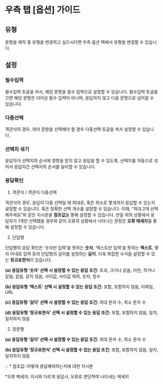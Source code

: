 # 우측 탭 [옵션] 가이드

## 유형

문항을 제작 중 유형을 변경하고 싶으시다면 우측 옵션 택에서 유형을 변경할 수 있습니다.

## 설정

### 필수입력

필수입력 토글을 켜서, 해당 문항을 필수 입력으로 설정할 수 있습니다. 필수입력 토글을 끄면 해당 문항은 더이상 필수 입력이 아니며, 응답하지 않고 다음 문항으로 넘어갈 수 있습니다.

### 다중선택

객관식의 경우, 여러 문항을 선택해야 할 경우 다중선택 토글을 켜서 설정할 수 있습니다. 

### 선택지 섞기

응답자가 선택지의 순서에 영향을 받지 않고 응답을 할 수 있도록, 선택지를 자동으로 섞어서 응답자간 선택지의 순서를 달리할 수 있습니다.

### 응답확인

1) 객관식 / 객관식 다중선택

객관식의 경우, 응답이 다중 선택일 때 최대로, 혹은 최소로 몇개까지 응답할 수 있는지 설정할 수 있습니다. 혹은 정확한 선택 개수를 설정할 수 있습니다. 이때, “최대 2개 선택해주세요”와 같은 지시문을 **참조값**을 통해 설정할 수 있습니다. 만일 위의 상황에서 응답자가 1개만 선택했을 경우와 같이 오류의 상황에서 나타나는 문장은 **오류 메세지**를 통해 설정할 수 있습니다.

2) 단답형

단답형의 응답 확인은 ‘숫자만 입력’을 뜻하는 **숫자**, ‘텍스트만 입력’을 뜻하는 **텍스트**, 몇자 이내로 입력 등의 단답형의 길이를 설정하는 **길이**, 더욱 복잡한 수식을 설정할 수 있는 **정규표현식**이 있습니다.

**(a) 응답유형 ‘숫자’ 선택 시 설정할 수 있는 응답 조건:** 초과, 크거나 같음, 미만, 작거나 같음, 같음, 같지 않음, 사이값, 사이값 제외, 숫자, 정수

**(b) 응답유형 ‘텍스트’ 선택 시 설정할 수 있는 응답 조건:** 포함, 포함하지 않음, 이메일, URL

**(c) 응답유형 ‘길이’ 선택 시 설정할 수 있는 응답 조건:** 최대 문자 수, 최소 문자 수

**(d) 응답유형 ‘정규표현식’ 선택 시 설정할 수 있는 응답 조건:** 포함, 포함하지 않음, 일치, 일치하지 않음

2) 장문형

**(a) 응답유형 ‘길이’ 선택 시 설정할 수 있는 응답 조건:** 최대 문자 수, 최소 문자 수

**(b) 응답유형 ‘정규표현식’ 선택 시 설정할 수 있는 응답 조건:** 포함, 포함하지 않음, 일치, 일치하지 않음

<aside>
💡 * 참조값: 어떻게 응답해야하는지에 대한 지시문

*오류 메세지: 지시와 다르게 응답시, 오류로 판단하여 나타내는 메세지

</aside>